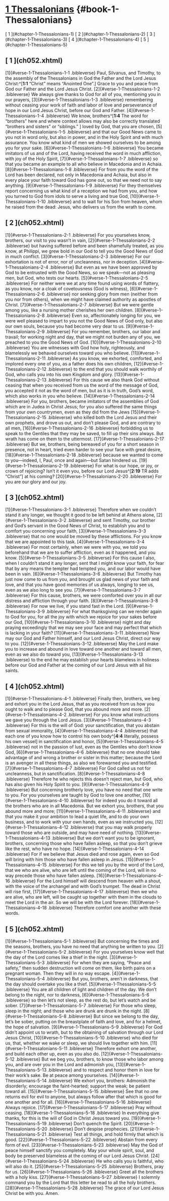 # [1 Thessalonians](ch001.xhtml) {#book-1-Thessalonians}

<div id="chapterlinks-1-Thessalonians" class="chapterlinks">[&nbsp;1&nbsp;](#chapter-1-Thessalonians-1) [&nbsp;2&nbsp;](#chapter-1-Thessalonians-2) [&nbsp;3&nbsp;](#chapter-1-Thessalonians-3) [&nbsp;4&nbsp;](#chapter-1-Thessalonians-4) [&nbsp;5&nbsp;](#chapter-1-Thessalonians-5) </div>

<h2 class="chaptertitle">[&nbsp;1&nbsp;](ch052.xhtml)<span><span id="chapter-1-Thessalonians-1"></span></span></h2>
 
[1]{#verse-1-Thessalonians-1-1 .bibleverse} Paul, Silvanus, and Timothy, to the assembly of the Thessalonians in God the Father and the Lord Jesus Christ:^[**1:1** “Christ” means “Anointed One”.] Grace to you and peace from God our Father and the Lord Jesus Christ. 
[2]{#verse-1-Thessalonians-1-2 .bibleverse} We always give thanks to God for all of you, mentioning you in our prayers, [3]{#verse-1-Thessalonians-1-3 .bibleverse} remembering without ceasing your work of faith and labor of love and perseverance of hope in our Lord Jesus Christ, before our God and Father. [4]{#verse-1-Thessalonians-1-4 .bibleverse} We know, brothers^[**1:4** The word for “brothers” here and where context allows may also be correctly translated “brothers and sisters” or “siblings.” ] loved by God, that you are chosen, [5]{#verse-1-Thessalonians-1-5 .bibleverse} and that our Good News came to you not in word only, but also in power, and in the Holy Spirit and with much assurance. You know what kind of men we showed ourselves to be among you for your sake. [6]{#verse-1-Thessalonians-1-6 .bibleverse} You became imitators of us and of the Lord, having received the word in much affliction, with joy of the Holy Spirit, [7]{#verse-1-Thessalonians-1-7 .bibleverse} so that you became an example to all who believe in Macedonia and in Achaia. [8]{#verse-1-Thessalonians-1-8 .bibleverse} For from you the word of the Lord has been declared, not only in Macedonia and Achaia, but also in every place your faith toward God has gone out, so that we need not to say anything. [9]{#verse-1-Thessalonians-1-9 .bibleverse} For they themselves report concerning us what kind of a reception we had from you, and how you turned to God from idols to serve a living and true God, [10]{#verse-1-Thessalonians-1-10 .bibleverse} and to wait for his Son from heaven, whom he raised from the dead: Jesus, who delivers us from the wrath to come.

<h2 class="chaptertitle">[&nbsp;2&nbsp;](ch052.xhtml)<span><span id="chapter-1-Thessalonians-2"></span></span></h2>
 
[1]{#verse-1-Thessalonians-2-1 .bibleverse} For you yourselves know, brothers, our visit to you wasn’t in vain, [2]{#verse-1-Thessalonians-2-2 .bibleverse} but having suffered before and been shamefully treated, as you know, at Philippi, we grew bold in our God to tell you the Good News of God in much conflict. [3]{#verse-1-Thessalonians-2-3 .bibleverse} For our exhortation is not of error, nor of uncleanness, nor in deception. [4]{#verse-1-Thessalonians-2-4 .bibleverse} But even as we have been approved by God to be entrusted with the Good News, so we speak—not as pleasing men, but God, who tests our hearts. [5]{#verse-1-Thessalonians-2-5 .bibleverse} For neither were we at any time found using words of flattery, as you know, nor a cloak of covetousness (God is witness), [6]{#verse-1-Thessalonians-2-6 .bibleverse} nor seeking glory from men (neither from you nor from others), when we might have claimed authority as apostles of Christ. [7]{#verse-1-Thessalonians-2-7 .bibleverse} But we were gentle among you, like a nursing mother cherishes her own children. 
[8]{#verse-1-Thessalonians-2-8 .bibleverse} Even so, affectionately longing for you, we were well pleased to impart to you not the Good News of God only, but also our own souls, because you had become very dear to us. [9]{#verse-1-Thessalonians-2-9 .bibleverse} For you remember, brothers, our labor and travail; for working night and day, that we might not burden any of you, we preached to you the Good News of God. [10]{#verse-1-Thessalonians-2-10 .bibleverse} You are witnesses with God how holy, righteously, and blamelessly we behaved ourselves toward you who believe. [11]{#verse-1-Thessalonians-2-11 .bibleverse} As you know, we exhorted, comforted, and implored every one of you, as a father does his own children, [12]{#verse-1-Thessalonians-2-12 .bibleverse} to the end that you should walk worthily of God, who calls you into his own Kingdom and glory. 
[13]{#verse-1-Thessalonians-2-13 .bibleverse} For this cause we also thank God without ceasing that when you received from us the word of the message of God, you accepted it not as the word of men, but as it is in truth, God’s word, which also works in you who believe. [14]{#verse-1-Thessalonians-2-14 .bibleverse} For you, brothers, became imitators of the assemblies of God which are in Judea in Christ Jesus; for you also suffered the same things from your own countrymen, even as they did from the Jews [15]{#verse-1-Thessalonians-2-15 .bibleverse} who killed both the Lord Jesus and their own prophets, and drove us out, and don’t please God, and are contrary to all men, [16]{#verse-1-Thessalonians-2-16 .bibleverse} forbidding us to speak to the Gentiles that they may be saved, to fill up their sins always. But wrath has come on them to the uttermost. 
[17]{#verse-1-Thessalonians-2-17 .bibleverse} But we, brothers, being bereaved of you for a short season in presence, not in heart, tried even harder to see your face with great desire, [18]{#verse-1-Thessalonians-2-18 .bibleverse} because we wanted to come to you—indeed, I, Paul, once and again—but Satan hindered us. [19]{#verse-1-Thessalonians-2-19 .bibleverse} For what is our hope, or joy, or crown of rejoicing? Isn’t it even you, before our Lord Jesus^[**2:19** TR adds “Christ”] at his coming? [20]{#verse-1-Thessalonians-2-20 .bibleverse} For you are our glory and our joy.

<h2 class="chaptertitle">[&nbsp;3&nbsp;](ch052.xhtml)<span><span id="chapter-1-Thessalonians-3"></span></span></h2>
 
[1]{#verse-1-Thessalonians-3-1 .bibleverse} Therefore when we couldn’t stand it any longer, we thought it good to be left behind at Athens alone, [2]{#verse-1-Thessalonians-3-2 .bibleverse} and sent Timothy, our brother and God’s servant in the Good News of Christ, to establish you and to comfort you concerning your faith, [3]{#verse-1-Thessalonians-3-3 .bibleverse} that no one would be moved by these afflictions. For you know that we are appointed to this task. [4]{#verse-1-Thessalonians-3-4 .bibleverse} For most certainly, when we were with you, we told you beforehand that we are to suffer affliction, even as it happened, and you know. [5]{#verse-1-Thessalonians-3-5 .bibleverse} For this cause I also, when I couldn’t stand it any longer, sent that I might know your faith, for fear that by any means the tempter had tempted you, and our labor would have been in vain. 
[6]{#verse-1-Thessalonians-3-6 .bibleverse} But Timothy has just now come to us from you, and brought us glad news of your faith and love, and that you have good memories of us always, longing to see us, even as we also long to see you. [7]{#verse-1-Thessalonians-3-7 .bibleverse} For this cause, brothers, we were comforted over you in all our distress and affliction through your faith. [8]{#verse-1-Thessalonians-3-8 .bibleverse} For now we live, if you stand fast in the Lord. [9]{#verse-1-Thessalonians-3-9 .bibleverse} For what thanksgiving can we render again to God for you, for all the joy with which we rejoice for your sakes before our God, [10]{#verse-1-Thessalonians-3-10 .bibleverse} night and day praying exceedingly that we may see your face and may perfect that which is lacking in your faith? 
[11]{#verse-1-Thessalonians-3-11 .bibleverse} Now may our God and Father himself, and our Lord Jesus Christ, direct our way to you. [12]{#verse-1-Thessalonians-3-12 .bibleverse} May the Lord make you to increase and abound in love toward one another and toward all men, even as we also do toward you, [13]{#verse-1-Thessalonians-3-13 .bibleverse} to the end he may establish your hearts blameless in holiness before our God and Father at the coming of our Lord Jesus with all his saints. 

<h2 class="chaptertitle">[&nbsp;4&nbsp;](ch052.xhtml)<span><span id="chapter-1-Thessalonians-4"></span></span></h2>
 
[1]{#verse-1-Thessalonians-4-1 .bibleverse} Finally then, brothers, we beg and exhort you in the Lord Jesus, that as you received from us how you ought to walk and to please God, that you abound more and more. [2]{#verse-1-Thessalonians-4-2 .bibleverse} For you know what instructions we gave you through the Lord Jesus. [3]{#verse-1-Thessalonians-4-3 .bibleverse} For this is the will of God: your sanctification, that you abstain from sexual immorality, [4]{#verse-1-Thessalonians-4-4 .bibleverse} that each one of you know how to control his own body^[**4:4** literally, possess his own vessel] in sanctification and honor, [5]{#verse-1-Thessalonians-4-5 .bibleverse} not in the passion of lust, even as the Gentiles who don’t know God, [6]{#verse-1-Thessalonians-4-6 .bibleverse} that no one should take advantage of and wrong a brother or sister in this matter; because the Lord is an avenger in all these things, as also we forewarned you and testified. [7]{#verse-1-Thessalonians-4-7 .bibleverse} For God called us not for uncleanness, but in sanctification. [8]{#verse-1-Thessalonians-4-8 .bibleverse} Therefore he who rejects this doesn’t reject man, but God, who has also given his Holy Spirit to you. 
[9]{#verse-1-Thessalonians-4-9 .bibleverse} But concerning brotherly love, you have no need that one write to you. For you yourselves are taught by God to love one another, [10]{#verse-1-Thessalonians-4-10 .bibleverse} for indeed you do it toward all the brothers who are in all Macedonia. But we exhort you, brothers, that you abound more and more; [11]{#verse-1-Thessalonians-4-11 .bibleverse} and that you make it your ambition to lead a quiet life, and to do your own business, and to work with your own hands, even as we instructed you, [12]{#verse-1-Thessalonians-4-12 .bibleverse} that you may walk properly toward those who are outside, and may have need of nothing. 
[13]{#verse-1-Thessalonians-4-13 .bibleverse} But we don’t want you to be ignorant, brothers, concerning those who have fallen asleep, so that you don’t grieve like the rest, who have no hope. [14]{#verse-1-Thessalonians-4-14 .bibleverse} For if we believe that Jesus died and rose again, even so God will bring with him those who have fallen asleep in Jesus. [15]{#verse-1-Thessalonians-4-15 .bibleverse} For this we tell you by the word of the Lord, that we who are alive, who are left until the coming of the Lord, will in no way precede those who have fallen asleep. [16]{#verse-1-Thessalonians-4-16 .bibleverse} For the Lord himself will descend from heaven with a shout, with the voice of the archangel and with God’s trumpet. The dead in Christ will rise first, [17]{#verse-1-Thessalonians-4-17 .bibleverse} then we who are alive, who are left, will be caught up together with them in the clouds to meet the Lord in the air. So we will be with the Lord forever. [18]{#verse-1-Thessalonians-4-18 .bibleverse} Therefore comfort one another with these words. 

<h2 class="chaptertitle">[&nbsp;5&nbsp;](ch052.xhtml)<span><span id="chapter-1-Thessalonians-5"></span></span></h2>
 
[1]{#verse-1-Thessalonians-5-1 .bibleverse} But concerning the times and the seasons, brothers, you have no need that anything be written to you. [2]{#verse-1-Thessalonians-5-2 .bibleverse} For you yourselves know well that the day of the Lord comes like a thief in the night. [3]{#verse-1-Thessalonians-5-3 .bibleverse} For when they are saying, “Peace and safety,” then sudden destruction will come on them, like birth pains on a pregnant woman. Then they will in no way escape. [4]{#verse-1-Thessalonians-5-4 .bibleverse} But you, brothers, aren’t in darkness, that the day should overtake you like a thief. [5]{#verse-1-Thessalonians-5-5 .bibleverse} You are all children of light and children of the day. We don’t belong to the night, nor to darkness, [6]{#verse-1-Thessalonians-5-6 .bibleverse} so then let’s not sleep, as the rest do, but let’s watch and be sober. [7]{#verse-1-Thessalonians-5-7 .bibleverse} For those who sleep, sleep in the night; and those who are drunk are drunk in the night. [8]{#verse-1-Thessalonians-5-8 .bibleverse} But since we belong to the day, let’s be sober, putting on the breastplate of faith and love, and for a helmet, the hope of salvation. [9]{#verse-1-Thessalonians-5-9 .bibleverse} For God didn’t appoint us to wrath, but to the obtaining of salvation through our Lord Jesus Christ, [10]{#verse-1-Thessalonians-5-10 .bibleverse} who died for us, that, whether we wake or sleep, we should live together with him. [11]{#verse-1-Thessalonians-5-11 .bibleverse} Therefore exhort one another, and build each other up, even as you also do. 
[12]{#verse-1-Thessalonians-5-12 .bibleverse} But we beg you, brothers, to know those who labor among you, and are over you in the Lord and admonish you, [13]{#verse-1-Thessalonians-5-13 .bibleverse} and to respect and honor them in love for their work’s sake. 
Be at peace among yourselves. [14]{#verse-1-Thessalonians-5-14 .bibleverse} We exhort you, brothers: Admonish the disorderly; encourage the faint-hearted; support the weak; be patient toward all. [15]{#verse-1-Thessalonians-5-15 .bibleverse} See that no one returns evil for evil to anyone, but always follow after that which is good for one another and for all. 
[16]{#verse-1-Thessalonians-5-16 .bibleverse} Always rejoice. [17]{#verse-1-Thessalonians-5-17 .bibleverse} Pray without ceasing. [18]{#verse-1-Thessalonians-5-18 .bibleverse} In everything give thanks, for this is the will of God in Christ Jesus toward you. [19]{#verse-1-Thessalonians-5-19 .bibleverse} Don’t quench the Spirit. [20]{#verse-1-Thessalonians-5-20 .bibleverse} Don’t despise prophecies. [21]{#verse-1-Thessalonians-5-21 .bibleverse} Test all things, and hold firmly that which is good. [22]{#verse-1-Thessalonians-5-22 .bibleverse} Abstain from every form of evil. 
[23]{#verse-1-Thessalonians-5-23 .bibleverse} May the God of peace himself sanctify you completely. May your whole spirit, soul, and body be preserved blameless at the coming of our Lord Jesus Christ. 
[24]{#verse-1-Thessalonians-5-24 .bibleverse} He who calls you is faithful, who will also do it. 
[25]{#verse-1-Thessalonians-5-25 .bibleverse} Brothers, pray for us. 
[26]{#verse-1-Thessalonians-5-26 .bibleverse} Greet all the brothers with a holy kiss. [27]{#verse-1-Thessalonians-5-27 .bibleverse} I solemnly command you by the Lord that this letter be read to all the holy brothers. 
[28]{#verse-1-Thessalonians-5-28 .bibleverse} The grace of our Lord Jesus Christ be with you. Amen. 